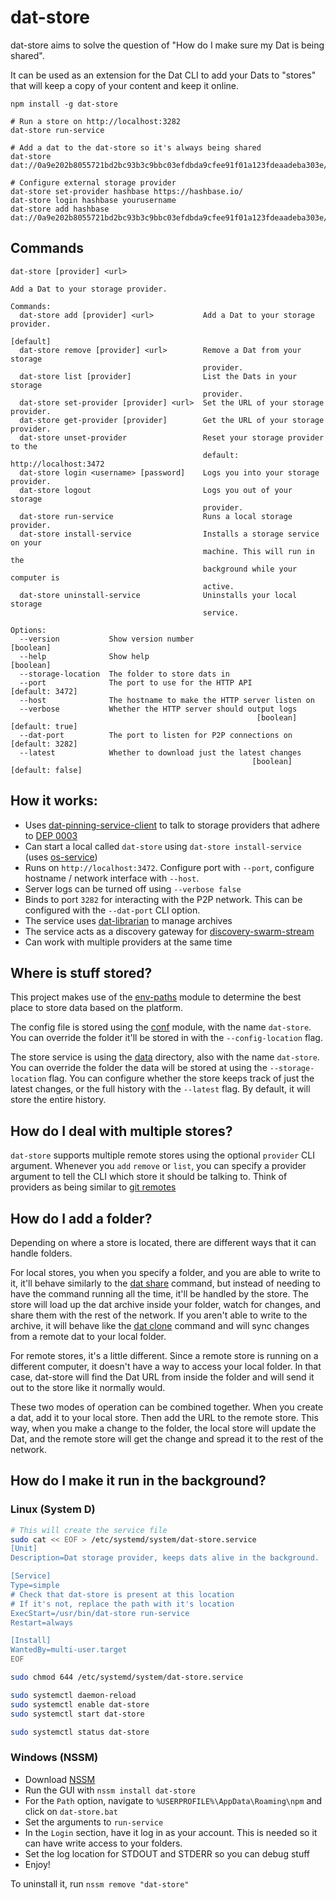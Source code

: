 # dat-store

dat-store aims to solve the question of "How do I make sure my Dat is being shared".

It can be used as an extension for the Dat CLI to add your Dats to "stores" that will keep a copy of your content and keep it online.

```shell
npm install -g dat-store

# Run a store on http://localhost:3282
dat-store run-service

# Add a dat to the dat-store so it's always being shared
dat-store dat://0a9e202b8055721bd2bc93b3c9bbc03efdbda9cfee91f01a123fdeaadeba303e/

# Configure external storage provider
dat-store set-provider hashbase https://hashbase.io/
dat-store login hashbase yourusername
dat-store add hashbase dat://0a9e202b8055721bd2bc93b3c9bbc03efdbda9cfee91f01a123fdeaadeba303e/
```

## Commands

```
dat-store [provider] <url>

Add a Dat to your storage provider.

Commands:
  dat-store add [provider] <url>           Add a Dat to your storage provider.
                                                                       [default]
  dat-store remove [provider] <url>        Remove a Dat from your storage
                                           provider.
  dat-store list [provider]                List the Dats in your storage
                                           provider.
  dat-store set-provider [provider] <url>  Set the URL of your storage provider.
  dat-store get-provider [provider]        Get the URL of your storage provider.
  dat-store unset-provider                 Reset your storage provider to the
                                           default: http://localhost:3472
  dat-store login <username> [password]    Logs you into your storage provider.
  dat-store logout                         Logs you out of your storage
                                           provider.
  dat-store run-service                    Runs a local storage provider.
  dat-store install-service                Installs a storage service on your
                                           machine. This will run in the
                                           background while your computer is
                                           active.
  dat-store uninstall-service              Uninstalls your local storage
                                           service.

Options:
  --version           Show version number                              [boolean]
  --help              Show help                                        [boolean]
  --storage-location  The folder to store dats in
  --port              The port to use for the HTTP API           [default: 3472]
  --host              The hostname to make the HTTP server listen on
  --verbose           Whether the HTTP server should output logs
                                                       [boolean] [default: true]
  --dat-port          The port to listen for P2P connections on  [default: 3282]
  --latest            Whether to download just the latest changes
                                                      [boolean] [default: false]
```

## How it works:

- Uses [dat-pinning-service-client](https://github.com/beakerbrowser/dat-pinning-service-client) to talk to storage providers that adhere to [DEP 0003](https://www.datprotocol.com/deps/0003-http-pinning-service-api/)
- Can start a local  called `dat-store` using `dat-store install-service` (uses [os-service](https://www.npmjs.com/package/os-service))
- Runs on `http://localhost:3472`. Configure port with `--port`, configure hostname / network interface with `--host`.
- Server logs can be turned off using `--verbose false`
- Binds to port `3282` for interacting with the P2P network. This can be configured with the `--dat-port` CLI option.
- The service uses [dat-librarian](https://www.npmjs.com/package/dat-librarian) to manage archives
- The service acts as a discovery gateway for [discovery-swarm-stream](https://www.npmjs.com/package/discovery-swarm-stream)
- Can work with multiple providers at the same time

## Where is stuff stored?

This project makes use of the [env-paths](https://github.com/sindresorhus/env-paths#pathsconfig) module to determine the best place to store data based on the platform.

The config file is stored using the [conf](https://github.com/sindresorhus/conf) module, with the name `dat-store`. You can override the folder it'll be stored in with the `--config-location` flag.

The store service is using the [data](https://github.com/sindresorhus/env-paths#pathsdata) directory, also with the name `dat-store`. You can override the folder the data will be stored at using the `--storage-location` flag. You can configure whether the store keeps track of just the latest changes, or the full history with the `--latest` flag. By default, it will store the entire history.

## How do I deal with multiple stores?

`dat-store` supports multiple remote stores using the optional `provider` CLI argument. Whenever you `add` `remove` or `list`, you can specify a provider argument to tell the CLI which store it should be talking to. Think of providers as being similar to [git remotes](https://git-scm.com/book/en/v2/Git-Basics-Working-with-Remotes)

## How do I add a folder?

Depending on where a store is located, there are different ways that it can handle folders.

For local stores, you when you specify a folder, and you are able to write to it, it'll behave similarly to the [dat share](https://github.com/datproject/dat#sharing-data) command, but instead of needing to have the command running all the time, it'll be handled by the store. The store will load up the dat archive inside your folder, watch for changes, and share them with the rest of the network. If you aren't able to write to the archive, it will behave like the [dat clone](https://github.com/datproject/dat#download-demo) command and will sync changes from a remote dat to your local folder.

For remote stores, it's a little different. Since a remote store is running on a different computer, it doesn't have a way to access your local folder. In that case, dat-store will find the Dat URL from inside the folder and will send it out to the store like it normally would.

These two modes of operation can be combined together. When you create a dat, add it to your local store. Then add the URL to the remote store. This way, when you make a change to the folder, the local store will update the Dat, and the remote store will get the change and spread it to the rest of the network.

## How do I make it run in the background?

### Linux (System D)

```bash
# This will create the service file
sudo cat << EOF > /etc/systemd/system/dat-store.service
[Unit]
Description=Dat storage provider, keeps dats alive in the background.

[Service]
Type=simple
# Check that dat-store is present at this location
# If it's not, replace the path with it's location
ExecStart=/usr/bin/dat-store run-service
Restart=always

[Install]
WantedBy=multi-user.target
EOF

sudo chmod 644 /etc/systemd/system/dat-store.service

sudo systemctl daemon-reload
sudo systemctl enable dat-store
sudo systemctl start dat-store

sudo systemctl status dat-store
```

### Windows (NSSM)

- Download [NSSM](http://nssm.cc/usage)
- Run the GUI with `nssm install dat-store`
- For the `Path` option, navigate to `%USERPROFILE%\AppData\Roaming\npm` and click on `dat-store.bat`
- Set the arguments to `run-service`
- In the `Login` section, have it log in as your account. This is needed so it can have write access to your folders.
- Set the log location for STDOUT and STDERR so you can debug stuff
- Enjoy!

To uninstall it, run `nssm remove "dat-store"`
